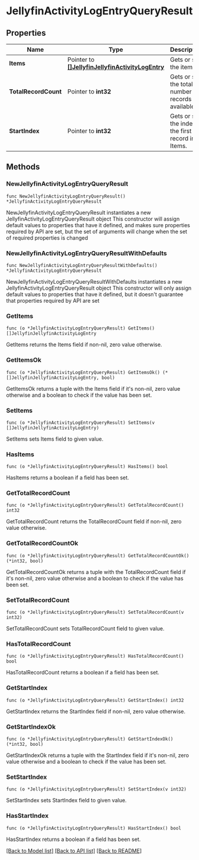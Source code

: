 # JellyfinActivityLogEntryQueryResult

## Properties

Name | Type | Description | Notes
------------ | ------------- | ------------- | -------------
**Items** | Pointer to [**[]JellyfinJellyfinActivityLogEntry**](JellyfinJellyfinActivityLogEntry.md) | Gets or sets the items. | [optional] 
**TotalRecordCount** | Pointer to **int32** | Gets or sets the total number of records available. | [optional] 
**StartIndex** | Pointer to **int32** | Gets or sets the index of the first record in Items. | [optional] 

## Methods

### NewJellyfinActivityLogEntryQueryResult

`func NewJellyfinActivityLogEntryQueryResult() *JellyfinActivityLogEntryQueryResult`

NewJellyfinActivityLogEntryQueryResult instantiates a new JellyfinActivityLogEntryQueryResult object
This constructor will assign default values to properties that have it defined,
and makes sure properties required by API are set, but the set of arguments
will change when the set of required properties is changed

### NewJellyfinActivityLogEntryQueryResultWithDefaults

`func NewJellyfinActivityLogEntryQueryResultWithDefaults() *JellyfinActivityLogEntryQueryResult`

NewJellyfinActivityLogEntryQueryResultWithDefaults instantiates a new JellyfinActivityLogEntryQueryResult object
This constructor will only assign default values to properties that have it defined,
but it doesn't guarantee that properties required by API are set

### GetItems

`func (o *JellyfinActivityLogEntryQueryResult) GetItems() []JellyfinJellyfinActivityLogEntry`

GetItems returns the Items field if non-nil, zero value otherwise.

### GetItemsOk

`func (o *JellyfinActivityLogEntryQueryResult) GetItemsOk() (*[]JellyfinJellyfinActivityLogEntry, bool)`

GetItemsOk returns a tuple with the Items field if it's non-nil, zero value otherwise
and a boolean to check if the value has been set.

### SetItems

`func (o *JellyfinActivityLogEntryQueryResult) SetItems(v []JellyfinJellyfinActivityLogEntry)`

SetItems sets Items field to given value.

### HasItems

`func (o *JellyfinActivityLogEntryQueryResult) HasItems() bool`

HasItems returns a boolean if a field has been set.

### GetTotalRecordCount

`func (o *JellyfinActivityLogEntryQueryResult) GetTotalRecordCount() int32`

GetTotalRecordCount returns the TotalRecordCount field if non-nil, zero value otherwise.

### GetTotalRecordCountOk

`func (o *JellyfinActivityLogEntryQueryResult) GetTotalRecordCountOk() (*int32, bool)`

GetTotalRecordCountOk returns a tuple with the TotalRecordCount field if it's non-nil, zero value otherwise
and a boolean to check if the value has been set.

### SetTotalRecordCount

`func (o *JellyfinActivityLogEntryQueryResult) SetTotalRecordCount(v int32)`

SetTotalRecordCount sets TotalRecordCount field to given value.

### HasTotalRecordCount

`func (o *JellyfinActivityLogEntryQueryResult) HasTotalRecordCount() bool`

HasTotalRecordCount returns a boolean if a field has been set.

### GetStartIndex

`func (o *JellyfinActivityLogEntryQueryResult) GetStartIndex() int32`

GetStartIndex returns the StartIndex field if non-nil, zero value otherwise.

### GetStartIndexOk

`func (o *JellyfinActivityLogEntryQueryResult) GetStartIndexOk() (*int32, bool)`

GetStartIndexOk returns a tuple with the StartIndex field if it's non-nil, zero value otherwise
and a boolean to check if the value has been set.

### SetStartIndex

`func (o *JellyfinActivityLogEntryQueryResult) SetStartIndex(v int32)`

SetStartIndex sets StartIndex field to given value.

### HasStartIndex

`func (o *JellyfinActivityLogEntryQueryResult) HasStartIndex() bool`

HasStartIndex returns a boolean if a field has been set.


[[Back to Model list]](../README.md#documentation-for-models) [[Back to API list]](../README.md#documentation-for-api-endpoints) [[Back to README]](../README.md)


